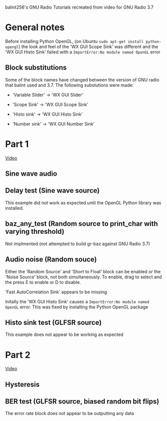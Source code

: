 balint256's GNU Radio Tutorials recreated from video for GNU Radio 3.7

General notes
=============
Before installing Python OpenGL, (on Ubuntu ```sudo apt-get install python-opengl```) the look and feel of the 'WX GUI Scope Sink' was different and the 'WX GUI Histo Sink' failed with a ```ImportError:No module named OpenGL``` error

Block substitutions
-------------------
Some of the block names have changed between the version of GNU radio that balint used and 3.7. The following substutions were made:

* 'Variable Slider' -> 'WX GUI Slider' 

* 'Scope Sink' -> 'WX GUI Scope Sink'

* 'Histo sink' ->  'WX GUI Histo Sink'

* 'Number sink' -> 'WX GUI Number Sink'

Part 1
======

[Video](http://www.youtube.com/watch?v=N9SLAnGlGQs)


Sine wave audio
---------------


Delay test (Sine wave source)
-----------------------------
This example did not work as expected until the OpenGL Python library was installed.


baz_any_test (Random source to print_char with varying threshold)
-----------------------------------------------------------------

Not implmented (not attempted to build gr-baz against GNU Radio 3.7)

Audio noise (Random souce)
--------------------------

Either the 'Random Source' and 'Short to Float' block can be enabled or the 'Noise Source' block, not both simultaneously. To enable, drag to select and the press E to enable or D to disable. 


'Fast AutoCorrelation Sink' appears to be missing

Initally the 'WX GUI Histo Sink' causes a ```ImportError:No module named OpenGL``` error. This was fixed by installing the Python OpenGL package


Histo sink test (GLFSR source)
-----------------------------
This example does not appear to be working as expected

Part 2
======

[Video](http://www.youtube.com/watch?v=LzgDZytr7no)

Hysteresis
----------

BER test (GLFSR source, biased random bit flips)
------------------------------------------------
The error rate block does not appear to be outputting any data

